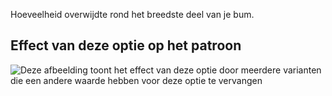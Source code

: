 Hoeveelheid overwijdte rond het breedste deel van je bum.

## Effect van deze optie op het patroon

![Deze afbeelding toont het effect van deze optie door meerdere varianten die een andere waarde hebben voor deze optie te vervangen](penelope_seatease_sample.svg "Effect van deze optie op het patroon")

